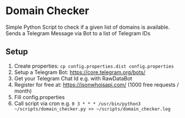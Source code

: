 # Domain Checker

Simple Python Script to check if a given list of domains is available.\
Sends a Telegram Message via Bot to a list of Telegram IDs

## Setup

1. Create properties: `cp config.properties.dist config.properties`
2. Setup a Telegram Bot: <https://core.telegram.org/bots/>
3. Get your Telegram Chat Id e.g. with RawDataBot
4. Register for free at: <https://jsonwhoisapi.com/> (1000 free requests / month)
5. Fill config.properties
6. Call script via cron e.g. `0 3 * * * /usr/bin/python3 ~/scripts/domain_checker.py >> ~/scripts/domain_checker.log`
